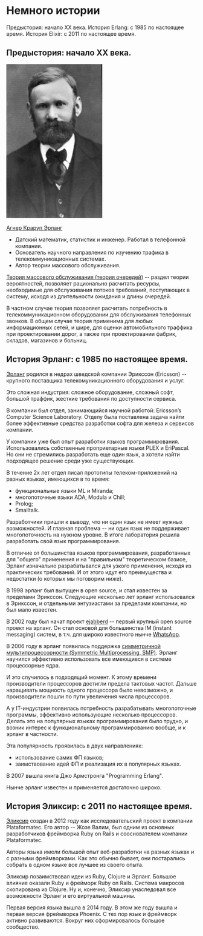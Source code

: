 # Немного истории

Предыстория: начало ХХ века.
История Erlang: c 1985 по настоящее время.
История Elixir: c 2011 по настоящее время.


## Предыстория: начало ХХ века.

![Agner Krarup Erlang](./img/agner_krarup_erlang.jpg)

[Агнер Краруп Эрланг](https://en.wikipedia.org/wiki/Agner_Krarup_Erlang)
- Датский математик, статистик и инженер. Работал в телефонной компании.
- Основатель научного направления по изучению трафика в телекоммуникационных системах.
- Автор теории массового обслуживания.

[Теория массового обслуживания (теория очередей)](https://en.wikipedia.org/wiki/Queueing_theory) --  раздел теории вероятностей, позволяет рационально расчитать ресурсы, необходимые для обслуживания потоков требований, поступающих в систему, исходя из длительности ожидания и длины очередей.

В частном случае теория позволяет расчитать потребность в телекоммуникационном оборудовании для обслуживания телефонных звонков. В общем случае теория применима для любых информационных сетей, и шире, для оценки автомобильного траффика при проектировании дорог, а также при проектировании фабрик, складов, магазинов и больниц.


## История Эрланг: c 1985 по настоящее время.

[Эрланг](https://www.erlang.org/) родился в недрах шведской компании Эрикссон (Ericsson) -- крупного поставщика телекомуникационного оборудования и услуг.

Это сложная индустрия: сложное оборудование, сложный софт, большой траффик, жесткие требования по доступности сервиса.

В компании был отдел, занимающийся научной работой: Ericsson’s Computer Science Laboratory. Отделу была поставлена задача найти более эффективные средства разработки софта для железа и сервисов компании.

У компании уже был опыт разработки языков программирования. Использовались собственные проприетарные языки PLEX и EriPascal. Но они не стремились разработать еще один язык, а хотели найти подходящее решение среди уже существующих.

В течение 2х лет отдел писал прототипы телеком-приложений на разных языках, имеющихся в то время:
- функциональные языки ML и Miranda;
- многопоточные языки ADA, Modula и Chill;
- Prolog;
- Smalltalk.

Разработчики пришли к выводу, что ни один язык не имеет нужных возможностей. И главная проблема -- ни один язык не поддерживает многопоточность на нужном уровне. В итоге лаборатория решила разработать свой язык программирования.

В отличие от большинства языков программирования, разработанных для "общего" применения и на "правильном" теоретическом базисе, Эрланг изначально разрабатывался для узкого применения, исходя из практических требований. И от этого идут его преимущества и недостатки (о которых мы поговорим ниже).

В 1998 эрланг был выпущен в open source, и стал известен за пределами Эрикссон. Следующие несколько лет эрланг использовался в Эрикссон, и отдельными энтузиастами за пределами компании, но был мало известен.

В 2002 году был начат проект [ejabberd](https://www.ejabberd.im) -- первый крупный open source проект на эрланг. Он стал основой для большинства IM (instant messaging) систем, в т.ч. для широко известного нынче [WhatsApp](https://en.wikipedia.org/wiki/WhatsApp).

В 2006 году в эрланг появилась поддержка [симметричной мультипроцессорности (Symmetric Multiprocessing, SMP)](https://en.wikipedia.org/wiki/Symmetric_multiprocessing). Эрланг научился эффективно использовать все имеющиеся в системе процессорные ядра.

И это случилось в подходящий момент. К этому времени производители процессоров достигли предела тактовых частот. Дальше наращивать мощность одного процессора было невозможно, и производители пошли по пути увеличения числа процессоров.

А у IT-индустрии появилась потребность разрабатывать многопоточные программы, эффективно использующие несколько процессоров. Делать это на популярных языках программирования было трудно, и возник интерес к функциональному программированию вообще, и к эрланг в частности.

Эта популярность проявилась в двух направлениях:
- использование самих ФП языков;
- заимствование идей ФП и реализация их в популярных языках.

В 2007 вышла книга Джо Армстронга "Programming Erlang".

Нынче эрланг известен и применяется достаточно широко.


## История Эликсир: c 2011 по настоящее время.

[Эликсир](https://elixir-lang.org/) создан в 2012 году как исследовательский проект в компании Plataformatec. Его автор -- Жозе Валим, был одним из основных разработчиков фреймворка Ruby on Rails и сооснователем компании Plataformatec.

Авторы языка имели большой опыт веб-разработки на разных языках и с разными фреймворками. Как это обычно бывает, они постарались собрать в одном языке все лучшее из своего опыта.

Эликсир позаимствовал идеи из Ruby, Clojure и Эрланг. Большое влияние оказали Ruby и фрейморк Ruby on Rails. Система макросов скопирована из Clojure. Ну и, конечно, Эликсир унаследовал все возможности Эрланг и его виртуальной машины.

Первая версия языка вышла в 2014 году. В этом же году вышла и первая версия фреймворка Phoenix. С тех пор язык и фреймворк активно развиваются. Вокруг них сформировалось большое сообщество.
